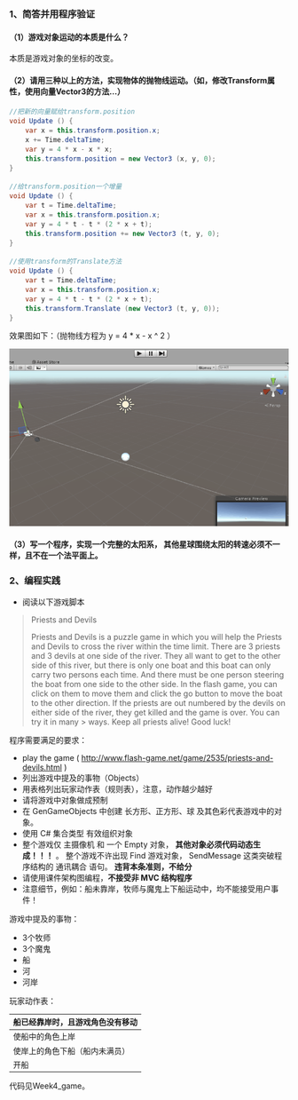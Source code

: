 ### 1、简答并用程序验证

#### （1）游戏对象运动的本质是什么？

本质是游戏对象的坐标的改变。

#### （2）请用三种以上的方法，实现物体的抛物线运动。（如，修改Transform属性，使用向量Vector3的方法…）

```c#
//把新的向量赋给transform.position
void Update () {
    var x = this.transform.position.x;
    x += Time.deltaTime;
    var y = 4 * x - x * x;
    this.transform.position = new Vector3 (x, y, 0);
}

//给transform.position一个增量
void Update () {
    var t = Time.deltaTime;
	var x = this.transform.position.x;
	var y = 4 * t - t * (2 * x + t);
	this.transform.position += new Vector3 (t, y, 0);
}

//使用transform的Translate方法
void Update () {
    var t = Time.deltaTime;
	var x = this.transform.position.x;
	var y = 4 * t - t * (2 * x + t);
	this.transform.Translate (new Vector3 (t, y, 0));
}


```

效果图如下：（抛物线方程为 y = 4 * x -  x ^ 2 ）

![Week4_parabola_1](Week4_parabola_1.gif)





#### （3）写一个程序，实现一个完整的太阳系， 其他星球围绕太阳的转速必须不一样，且不在一个法平面上。

### 2、编程实践

- 阅读以下游戏脚本

> Priests and Devils
>
> Priests and Devils is a puzzle game in which you will help the Priests and Devils to cross the river within the time limit. There are 3 priests and 3 devils at one side of the river. They all want to get to the other side of this river, but there is only one boat and this boat can only carry two persons each time. And there must be one person steering the boat from one side to the other side. In the flash game, you can click on them to move them and click the go button to move the boat to the other direction. If the priests are out numbered by the devils on either side of the river, they get killed and the game is over. You can try it in many > ways. Keep all priests alive! Good luck!

程序需要满足的要求：

- play the game ( http://www.flash-game.net/game/2535/priests-and-devils.html )
- 列出游戏中提及的事物（Objects）
- 用表格列出玩家动作表（规则表），注意，动作越少越好
- 请将游戏中对象做成预制
- 在 GenGameObjects 中创建 长方形、正方形、球 及其色彩代表游戏中的对象。
- 使用 C# 集合类型 有效组织对象
- 整个游戏仅 主摄像机 和 一个 Empty 对象， **其他对象必须代码动态生成！！！** 。 整个游戏不许出现 Find 游戏对象， SendMessage 这类突破程序结构的 通讯耦合 语句。 **违背本条准则，不给分**
- 请使用课件架构图编程，**不接受非 MVC 结构程序**
- 注意细节，例如：船未靠岸，牧师与魔鬼上下船运动中，均不能接受用户事件！



游戏中提及的事物：

- 3个牧师
- 3个魔鬼
- 船
- 河
- 河岸

玩家动作表：

| 船已经靠岸时，且游戏角色没有移动 |
| ---------------- |
| 使船中的角色上岸         |
| 使岸上的角色下船（船内未满员）  |
| 开船               |

​代码见Week4_game。
